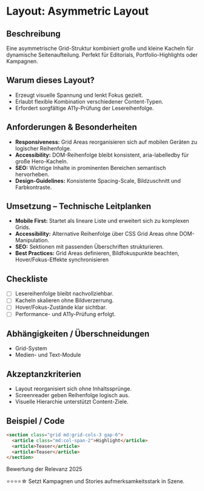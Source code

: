 # Layout: Asymmetric Layout

## Beschreibung
Eine asymmetrische Grid-Struktur kombiniert große und kleine Kacheln für dynamische Seitenaufteilung. Perfekt für Editorials, Portfolio-Highlights oder Kampagnen.

## Warum dieses Layout?
- Erzeugt visuelle Spannung und lenkt Fokus gezielt.
- Erlaubt flexible Kombination verschiedener Content-Typen.
- Erfordert sorgfältige A11y-Prüfung der Lesereihenfolge.

## Anforderungen & Besonderheiten
- **Responsiveness:** Grid Areas reorganisieren sich auf mobilen Geräten zu logischer Reihenfolge.
- **Accessibility:** DOM-Reihenfolge bleibt konsistent, aria-labelledby für große Hero-Kacheln.
- **SEO:** Wichtige Inhalte in prominenten Bereichen semantisch hervorheben.
- **Design-Guidelines:** Konsistente Spacing-Scale, Bildzuschnitt und Farbkontraste.

## Umsetzung – Technische Leitplanken
- **Mobile First:** Startet als lineare Liste und erweitert sich zu komplexen Grids.
- **Accessibility:** Alternative Reihenfolge über CSS Grid Areas ohne DOM-Manipulation.
- **SEO:** Sektionen mit passenden Überschriften strukturieren.
- **Best Practices:** Grid Areas definieren, Bildfokuspunkte beachten, Hover/Fokus-Effekte synchronisieren

## Checkliste
- [ ] Lesereihenfolge bleibt nachvollziehbar.
- [ ] Kacheln skalieren ohne Bildverzerrung.
- [ ] Hover/Fokus-Zustände klar sichtbar.
- [ ] Performance- und A11y-Prüfung erfolgt.

## Abhängigkeiten / Überschneidungen
- Grid-System
- Medien- und Text-Module

## Akzeptanzkriterien
- Layout reorganisiert sich ohne Inhaltssprünge.
- Screenreader geben Reihenfolge logisch aus.
- Visuelle Hierarchie unterstützt Content-Ziele.

## Beispiel / Code
```html
<section class="grid md:grid-cols-3 gap-6">
  <article class="md:col-span-2">Highlight</article>
  <article>Teaser</article>
  <article>Teaser</article>
</section>
```

Bewertung der Relevanz 2025

⭐⭐⭐⭐☆ Setzt Kampagnen und Stories aufmerksamkeitsstark in Szene.
